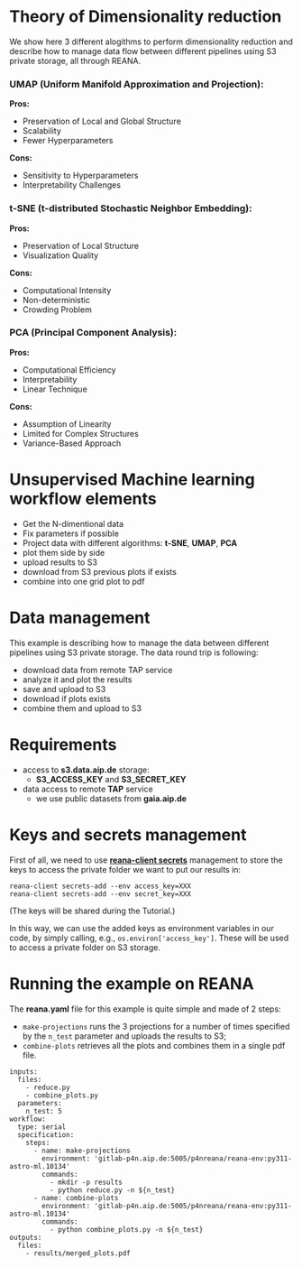 # Theory of Dimensionality reduction

We show here 3 different alogithms to perform dimensionality reduction and describe how to manage data flow between different pipelines using S3 private storage, all through REANA.
 
### UMAP (Uniform Manifold Approximation and Projection):

**Pros:**
- Preservation of Local and Global Structure
- Scalability
- Fewer Hyperparameters

**Cons:**
- Sensitivity to Hyperparameters
- Interpretability Challenges

### t-SNE (t-distributed Stochastic Neighbor Embedding):

**Pros:**
- Preservation of Local Structure
- Visualization Quality

**Cons:**
- Computational Intensity
- Non-deterministic
- Crowding Problem

### PCA (Principal Component Analysis):

**Pros:**
- Computational Efficiency
- Interpretability
- Linear Technique

**Cons:**
- Assumption of Linearity
- Limited for Complex Structures
- Variance-Based Approach

# Unsupervised Machine learning workflow elements
* Get the N-dimentional data
* Fix parameters if possible  
* Project data with different algorithms: **t-SNE**, **UMAP**, **PCA**
* plot them side by side 
* upload results to S3
* download from S3 previous plots if exists
* combine into one grid plot to pdf 

# Data management 
This example is describing how to manage the data between different pipelines using S3 private storage.
The data round trip is following:
* download data from remote TAP service
* analyze it and plot the results
* save and upload to S3
* download if plots exists
* combine them and upload to S3

# Requirements
* access to **s3.data.aip.de** storage: 
  * **S3_ACCESS_KEY** and **S3_SECRET_KEY**
* data access to remote **TAP** service
  * we use public datasets from **gaia.aip.de** 

# Keys and secrets management
First of all, we need to use [**reana-client secrets**](https://docs.reana.io/reference/reana-client-cli-api/#secret-management-commands) management to store the keys to access the private folder we want to put our results in:

`reana-client secrets-add --env access_key=XXX`  
`reana-client secrets-add --env secret_key=XXX`

(The keys will be shared during the Tutorial.)

In this way, we can use the added keys as environment variables in our code, by simply calling, e.g., `os.environ['access_key']`. These will be used to access a private folder on S3 storage.

# Running the example on REANA

The **reana.yaml** file for this example is quite simple and made of 2 steps:
- `make-projections` runs the 3 projections for a number of times specified by the `n_test` parameter and uploads the results to S3;
- `combine-plots` retrieves all the plots and combines them in a single pdf file.

```
inputs:
  files:
    - reduce.py
    - combine_plots.py
  parameters:
    n_test: 5
workflow:
  type: serial
  specification:
    steps:
      - name: make-projections
        environment: 'gitlab-p4n.aip.de:5005/p4nreana/reana-env:py311-astro-ml.10134'
        commands:
          - mkdir -p results
          - python reduce.py -n ${n_test}
      - name: combine-plots
        environment: 'gitlab-p4n.aip.de:5005/p4nreana/reana-env:py311-astro-ml.10134'
        commands:
          - python combine_plots.py -n ${n_test}
outputs:
  files:
    - results/merged_plots.pdf
```
